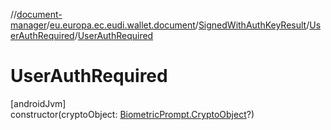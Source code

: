 //[document-manager](../../../../index.md)/[eu.europa.ec.eudi.wallet.document](../../index.md)/[SignedWithAuthKeyResult](../index.md)/[UserAuthRequired](index.md)/[UserAuthRequired](-user-auth-required.md)

# UserAuthRequired

[androidJvm]\
constructor(cryptoObject: [BiometricPrompt.CryptoObject](https://developer.android.com/reference/kotlin/androidx/biometric/BiometricPrompt.CryptoObject.html)?)
